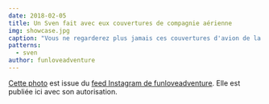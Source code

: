 ```yaml
---
date: 2018-02-05
title: Un Sven fait avec eux couvertures de compagnie aérienne
img: showcase.jpg
caption: "Vous ne regarderez plus jamais ces couvertures d'avion de la même façon."
patterns:
  - sven
author: funloveadventure
---
```


[Cette photo](https://www.instagram.com/p/BeKLaPfhGbU/) est issue du [feed Instagram de funloveadventure](https://www.instagram.com/funloveadventure/). Elle est publiée ici avec son autorisation.
